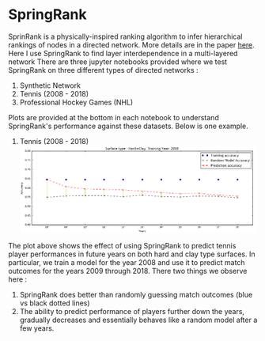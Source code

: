 # SpringRank
SprinRank is a physically-inspired ranking algorithm to infer hierarchical rankings of nodes in a directed network. More details are in the paper [here](https://arxiv.org/abs/1709.09002).
Here I use SpringRank to find layer interdependence in a multi-layered network
There are three jupyter notebooks provided where we test SpringRank on three different types of directed networks :
1. Synthetic Network
2. Tennis (2008 - 2018)
3. Professional Hockey Games (NHL)

Plots are provided at the bottom in each notebook to understand SpringRank's performance against these datasets. Below is one example.

1. Tennis (2008 - 2018)
![tennis](https://github.com/DixitPatel/SpringRank/blob/master/data/tennis.png)

The plot above shows the effect of using SpringRank to predict tennis player performances in future years on both hard and clay type surfaces. In particular, we train a model for the year 2008 and use it to predict match outcomes for the years 2009 through 2018.
There two things we observe here :
1. SpringRank does better than randomly guessing match outcomes  (blue vs black dotted lines)
2. The ability to predict performance of players further down the years, gradually decreases and essentially behaves like a random model after a few years.

